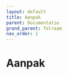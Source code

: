 ```yaml
---
layout: default
title: Aanpak
parent: Documentatie
grand_parent: Telraam
nav_order: 1
---
```



# Aanpak
